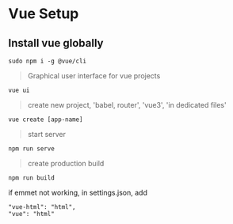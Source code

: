 # Vue Setup
## Install vue globally
```
sudo npm i -g @vue/cli
```
> Graphical user interface for vue projects
```
vue ui
```
> create new project, 'babel, router', 'vue3', 'in dedicated files'
```
vue create [app-name]
```
> start server
```
npm run serve
```
> create production build
```
npm run build
```
if emmet not working, in settings.json, add
```
"vue-html": "html",
"vue": "html"
```
